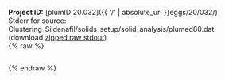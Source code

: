 **Project ID:** [plumID:20.032]({{ '/' | absolute_url }}eggs/20/032/)  
Stderr for source:  Clustering_Sildenafil/solids_setup/solid_analysis/plumed80.dat   
(download [zipped raw stdout](plumed80.dat.plumed_master.stdout.txt.zip))  
{% raw %}
<pre>
</pre>
{% endraw %}

